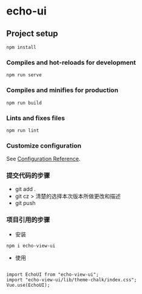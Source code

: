 # echo-ui

## Project setup
```
npm install
```

### Compiles and hot-reloads for development
```
npm run serve
```

### Compiles and minifies for production
```
npm run build
```

### Lints and fixes files
```
npm run lint
```

### Customize configuration
See [Configuration Reference](https://cli.vuejs.org/config/).

### 提交代码的步骤

* git add .
* git cz > 清楚的选择本次版本所做更改和描述
* git push 

### 项目引用的步骤

* 安装
```
npm i echo-view-ui
```
* 使用

```

import EchoUI from "echo-view-ui";
import "echo-view-ui/lib/theme-chalk/index.css";
Vue.use(EchoUI);

```

